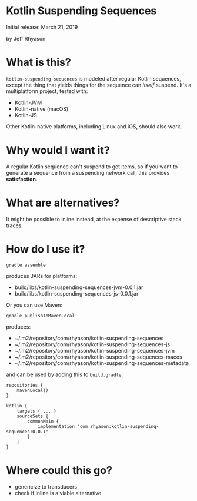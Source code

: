 # Kotlin Suspending Sequences
Initial release: March 21, 2019

by Jeff Rhyason

# What is this?

`kotlin-suspending-sequences` is modeled after regular Kotlin sequences, except the
thing that yields things for the sequence can *itself* suspend.  It's a multiplatform
project, tested with:

* Kotlin-JVM
* Kotlin-native (macOS)
* Kotlin-JS

Other Kotlin-native platforms, including Linux and iOS, should also work.

# Why would I want it?

A regular Kotlin sequence can't suspend to get items, so if you want to 
generate a sequence from a suspending network call, this provides **satisfaction**.

# What are alternatives?

It might be possible to inline instead, at the expense of descriptive stack traces.

# How do I use it?

```
gradle assemble
```
produces JARs for platforms:
* build/libs/kotlin-suspending-sequences-jvm-0.0.1.jar
* build/libs/kotlin-suspending-sequences-js-0.0.1.jar

Or you can use Maven:
```
gradle publishToMavenLocal
```
produces:
* ~/.m2/repository/com/rhyason/kotlin-suspending-sequences
* ~/.m2/repository/com/rhyason/kotlin-suspending-sequences-js
* ~/.m2/repository/com/rhyason/kotlin-suspending-sequences-jvm
* ~/.m2/repository/com/rhyason/kotlin-suspending-sequences-macos
* ~/.m2/repository/com/rhyason/kotlin-suspending-sequences-metadata

and can be used by adding this to `build.gradle`:
```
repositories {
    mavenLocal()
}

kotlin {
    targets { ... }
    sourceSets {
        commonMain {
            implementation "com.rhyason:kotlin-suspending-sequences:0.0.1"
        }
    }
}
```

# Where could this go?

* genericize to transducers
* check if inline is a viable alternative

